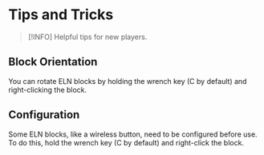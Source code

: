 # Tips and Tricks

> [!INFO]
> Helpful tips for new players.

## Block Orientation

You can rotate ELN blocks by holding the wrench key (C by default) and right-clicking the block.

## Configuration

Some ELN blocks, like a wireless button, need to be configured before use.
To do this, hold the wrench key (C by default) and right-click the block.
